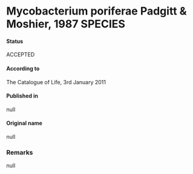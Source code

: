 Mycobacterium poriferae Padgitt & Moshier, 1987 SPECIES
=======

#### Status
ACCEPTED

#### According to
The Catalogue of Life, 3rd January 2011

#### Published in
null

#### Original name
null

### Remarks
null